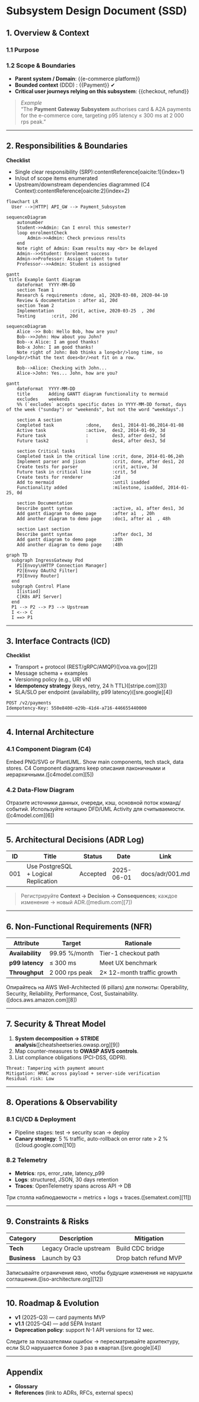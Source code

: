# Subsystem Design Document (SSD)
<!-- Replace {{…}} placeholders and delete helper text when ready -->

## 1. Overview & Context
### 1.1 Purpose
<!-- 1-2 paragraphs: why does the subsystem exist, what business value does it deliver -->

### 1.2 Scope & Boundaries
- **Parent system / Domain**: {{e-commerce platform}}
- **Bounded context** (DDD) : {{Payment}} ✔
- **Critical user journeys relying on this subsystem**: {{checkout, refund}}

> _Example_  
> “The **Payment Gateway Subsystem** authorises card & A2A payments for the e-commerce core, targeting p95 latency ≤ 300 ms at 2 000 rps peak.”  

---

## 2. Responsibilities & Boundaries
**Checklist**  
- Single clear responsibility (SRP):contentReference[oaicite:1]{index=1}  
- In/out of scope items enumerated  
- Upstream/downstream dependencies diagrammed (C4 Context):contentReference[oaicite:2]{index=2}  

```mermaid
flowchart LR
  User -->|HTTP| API_GW --> Payment_Subsystem
```

```mermaid
sequenceDiagram
    autonumber
    Student->>Admin: Can I enrol this semester?
    loop enrolmentCheck
        Admin->>Admin: Check previous results
    end
    Note right of Admin: Exam results may <br> be delayed
    Admin-->>Student: Enrolment success
    Admin->>Professor: Assign student to tutor
    Professor-->>Admin: Student is assigned
```

```mermaid
gantt
 title Example Gantt diagram
    dateFormat  YYYY-MM-DD
    section Team 1
    Research & requirements :done, a1, 2020-03-08, 2020-04-10
    Review & documentation : after a1, 20d
    section Team 2
    Implementation      :crit, active, 2020-03-25  , 20d
    Testing      :crit, 20d
```

```mermaid
sequenceDiagram
    Alice ->> Bob: Hello Bob, how are you?
    Bob-->>John: How about you John?
    Bob--x Alice: I am good thanks!
    Bob-x John: I am good thanks!
    Note right of John: Bob thinks a long<br/>long time, so long<br/>that the text does<br/>not fit on a row.

    Bob-->Alice: Checking with John...
    Alice->John: Yes... John, how are you?
```

```mermaid
gantt
    dateFormat  YYYY-MM-DD
    title       Adding GANTT diagram functionality to mermaid
    excludes    weekends
    %% (`excludes` accepts specific dates in YYYY-MM-DD format, days of the week ("sunday") or "weekends", but not the word "weekdays".)

    section A section
    Completed task            :done,    des1, 2014-01-06,2014-01-08
    Active task               :active,  des2, 2014-01-09, 3d
    Future task               :         des3, after des2, 5d
    Future task2              :         des4, after des3, 5d

    section Critical tasks
    Completed task in the critical line :crit, done, 2014-01-06,24h
    Implement parser and jison          :crit, done, after des1, 2d
    Create tests for parser             :crit, active, 3d
    Future task in critical line        :crit, 5d
    Create tests for renderer           :2d
    Add to mermaid                      :until isadded
    Functionality added                 :milestone, isadded, 2014-01-25, 0d

    section Documentation
    Describe gantt syntax               :active, a1, after des1, 3d
    Add gantt diagram to demo page      :after a1  , 20h
    Add another diagram to demo page    :doc1, after a1  , 48h

    section Last section
    Describe gantt syntax               :after doc1, 3d
    Add gantt diagram to demo page      :20h
    Add another diagram to demo page    :48h
```

```mermaid
graph TD
  subgraph IngressGateway Pod
    P1[Envoy\nHTTP Connection Manager]
    P2[Envoy OAuth2 Filter]
    P3[Envoy Router]
  end
  subgraph Control Plane
    I[istiod]
    C[K8s API Server]
  end
  P1 --> P2 --> P3 --> Upstream
  I <--> C
  I ==> P1
```


---

## 3. Interface Contracts (ICD)

**Checklist**

* Transport + protocol (REST/gRPC/AMQP)([voa.va.gov][2])
* Message schema + examples
* Versioning policy (e.g., URI vN)
* **Idempotency strategy** (keys, retry, 24 h TTL)([stripe.com][3])
* SLA/SLO per endpoint (availability, p99 latency)([sre.google][4])

```http
POST /v2/payments
Idempotency-Key: 550e8400-e29b-41d4-a716-446655440000
```

---

## 4. Internal Architecture

### 4.1 Component Diagram (C4)

Embed PNG/SVG or PlantUML. Show main components, tech stack, data stores. C4 Component diagrams keep описания лаконичными и иерархичными.([c4model.com][5])

### 4.2 Data-Flow Diagram

Отразите источники данных, очереди, кэш, основной поток команд/событий. Используйте нотацию DFD/UML Activity для считываемости.([c4model.com][6])

---

## 5. Architectural Decisions (ADR Log)

| ID  | Title                                | Status   | Date       | Link            |
| --- | ------------------------------------ | -------- | ---------- | --------------- |
| 001 | Use PostgreSQL + Logical Replication | Accepted | 2025-06-01 | docs/adr/001.md |

> Регистрируйте **Context → Decision → Consequences**; каждое изменение → новый ADR.([medium.com][7])

---

## 6. Non-Functional Requirements (NFR)

| Attribute        | Target         | Rationale                  |
| ---------------- | -------------- | -------------------------- |
| **Availability** | 99.95 %/month  | Tier-1 checkout path       |
| **p99 latency**  | ≤ 300 ms       | Meet UX benchmark          |
| **Throughput**   | 2 000 rps peak | 2× 12-month traffic growth |

Опирайтесь на AWS Well-Architected (6 pillars) для полноты: Operability, Security, Reliability, Performance, Cost, Sustainability.([docs.aws.amazon.com][8])

---

## 7. Security & Threat Model

1. **System decomposition → STRIDE analysis**([cheatsheetseries.owasp.org][9])
2. Map counter-measures to **OWASP ASVS controls**.
3. List compliance obligations (PCI-DSS, GDPR).

```text
Threat: Tampering with payment amount
Mitigation: HMAC across payload + server-side verification
Residual risk: Low
```

---

## 8. Operations & Observability

### 8.1 CI/CD & Deployment

* Pipeline stages: test → security scan → deploy
* **Canary strategy**: 5 % traffic, auto-rollback on error rate > 2 %([cloud.google.com][10])

### 8.2 Telemetry

* **Metrics**: rps, error\_rate, latency\_p99
* **Logs**: structured, JSON, 30 days retention
* **Traces**: OpenTelemetry spans across API → DB

Три столпа наблюдаемости = metrics + logs + traces.([sematext.com][11])

---

## 9. Constraints & Risks

| Category     | Description            | Mitigation            |
| ------------ | ---------------------- | --------------------- |
| **Tech**     | Legacy Oracle upstream | Build CDC bridge      |
| **Business** | Launch by Q3           | Drop batch refund MVP |

Записывайте ограничения явно, чтобы будущие изменения не нарушили соглашения.([iso-architecture.org][12])

---

## 10. Roadmap & Evolution

* **v1** (2025-Q3) — card payments MVP
* **v1.1** (2025-Q4) — add SEPA Instant
* **Deprecation policy**: support N-1 API versions for 12 мес.

Следите за показателями ошибок → пересматривайте архитектуру, если SLO нарушается более 3 раз в квартал.([sre.google][4])

---

## Appendix

* **Glossary**
* **References** (link to ADRs, RFCs, external specs)

```
